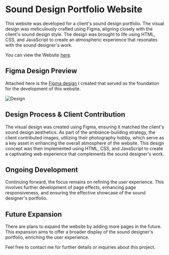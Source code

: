 # Sound Design Portfolio Website

This website was developed for a client's sound design portfolio. The visual design was meticulously crafted using Figma, aligning closely with the client's sound design style. The design was brought to life using HTML, CSS, and JavaScript to create an atmospheric experience that resonates with the sound designer's work.

You can view the Website [here](https://fabianoglentini.github.io/Ethan_Portfolio-Website/).

## Figma Design Preview

Attached here is the [Figma design](https://github.com/FabianoGLentini/Ethan_Portfolio-Website/assets/132173298/68eb5ba8-ac6d-46a9-bcf8-e14f5e4784e6) I created that served as the foundation for the development of this website.

![Design](https://github.com/FabianoGLentini/Ethan_Portfolio-Website/assets/132173298/68eb5ba8-ac6d-46a9-bcf8-e14f5e4784e6)

## Design Process & Client Contribution

The visual design was created using Figma, ensuring it matched the client's sound design aesthetics. As part of the ambiance-building strategy, the client contributed images, utilizing their photography hobby, which serve as a key asset in enhancing the overall atmosphere of the website. This design concept was then implemented using HTML, CSS, and JavaScript to create a captivating web experience that complements the sound designer's work.

## Ongoing Development

Continuing forward, the focus remains on refining the user experience. This involves further development of page effects, enhancing page responsiveness, and ensuring the effective showcase of the sound designer's portfolio.

## Future Expansion

There are plans to expand the website by adding more pages in the future. This expansion aims to offer a broader display of the sound designer's portfolio, enriching the user experience.

Feel free to contact me for further details or inquiries about this project.
